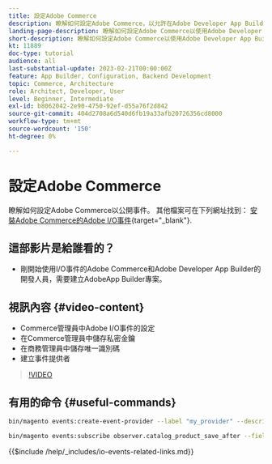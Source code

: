 ```yaml
---
title: 設定Adobe Commerce
description: 瞭解如何設定Adobe Commerce，以允許在Adobe Developer App Builder中使用事件。
landing-page-description: 瞭解如何設定Adobe Commerce以使用Adobe Developer App Builder使用的事件機制。
short-description: 瞭解如何設定Adobe Commerce以使用Adobe Developer App Builder使用的事件機制。
kt: 11889
doc-type: tutorial
audience: all
last-substantial-update: 2023-02-21T00:00:00Z
feature: App Builder, Configuration, Backend Development
topic: Commerce, Architecture
role: Architect, Developer, User
level: Beginner, Intermediate
exl-id: b8062042-2e90-4750-92ef-d55a76f2d842
source-git-commit: 404d2708a6d540d6fb19a33afb20726356cd8000
workflow-type: tm+mt
source-wordcount: '150'
ht-degree: 0%

---
```


# 設定Adobe Commerce

瞭解如何設定Adobe Commerce以公開事件。 其他檔案可在下列網址找到： [安裝Adobe Commerce的Adobe I/O事件](https://developer.adobe.com/commerce/events/get-started/installation/){target="_blank"}.

## 這部影片是給誰看的？

* 剛開始使用I/O事件的Adobe Commerce和Adobe Developer App Builder的開發人員，需要建立AdobeApp Builder專案。

## 視訊內容 {#video-content}

* Commerce管理員中Adobe I/O事件的設定
* 在Commerce管理員中儲存私密金鑰
* 在商務管理員中儲存唯一識別碼
* 建立事件提供者

>[!VIDEO](https://video.tv.adobe.com/v/3415799?quality=12&learn=on)

## 有用的命令 {#useful-commands}

```bash
bin/magento events:create-event-provider --label "my_provider" --description "Provides out-of-process extensibility for Adobe Commerce"

bin/magento events:subscribe observer.catalog_product_save_after --fields=name --fields=price
```

{{$include /help/_includes/io-events-related-links.md}}
